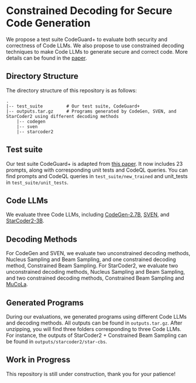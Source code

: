 # Constrained Decoding for Secure Code Generation
We propose a test suite CodeGuard+ to evaluate both security and correctness of Code LLMs. We also propose to use constrained decoding techniques to make Code LLMs to generate secure and correct code. More details can be found in the [paper](https://arxiv.org/abs/2405.00218).

## Directory Structure
The directory structure of this repository is as follows:
```
.
|-- test_suite         # Our test suite, CodeGuard+
|-- outputs.tar.gz     # Programs generated by CodeGen, SVEN, and StarCoder2 using different decoding methods
    |-- codegen
    |-- sven
    |-- starcoder2
```

## Test suite
Our test suite CodeGuard+ is adapted from [this paper](https://arxiv.org/abs/2108.09293). It now includes 23 prompts, along with corresponding unit tests and CodeQL queries. You can find prompts and CodeQL queries in `test_suite/new_trained` and unit_tests in `test_suite/unit_tests`.

## Code LLMs
We evaluate three Code LLMs, including [CodeGen-2.7B](https://github.com/salesforce/CodeGen), [SVEN](https://github.com/eth-sri/sven), and [StarCoder2-3B](https://github.com/bigcode-project/starcoder2).

## Decoding Methods
For CodeGen and SVEN, we evaluate two unconstrained decoding methods, Nucleus Sampling and Beam Sampling, and one constrained decoding method, Constrained Beam Sampling. For StarCoder2, we evaluate two unconstrained decoding methods, Nucleus Sampling and Beam Sampling, and two constrained decoding methods, Constrained Beam Sampling and [MuCoLa](https://github.com/Sachin19/mucoco/tree/sampling2).

## Generated Programs
During our evaluations, we generated programs using different Code LLMs and decoding methods. All outputs can be found in `outputs.tar.gz`. After unzipping, you will find three folders corresponding to three Code LLMs. For instance, the outputs of StarCoder2 + Constrained Beam Sampling can be found in `outputs/starcoder2/star-cbs`. 

## Work in Progress
This repository is still under construction, thank you for your patience! 